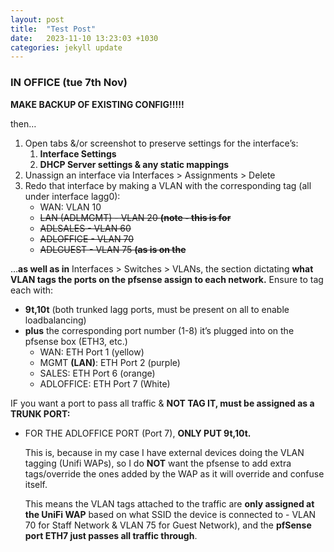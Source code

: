 ```yaml
---
layout: post
title:  "Test Post"
date:   2023-11-10 13:23:03 +1030
categories: jekyll update
---
```


### IN OFFICE (tue 7th Nov)

**MAKE BACKUP OF EXISTING CONFIG!!!!!**

then…

1. Open tabs &/or screenshot to preserve settings for the interface’s: 
    1. **Interface Settings**
    2. **DHCP Server settings & any static mappings**
2. Unassign an interface via Interfaces > Assignments > Delete
3. Redo that interface by making a VLAN with the corresponding tag (all under interface lagg0):
    - WAN: VLAN 10
    - ~~LAN (ADLMGMT) - VLAN 20 **(note - this is for**~~
    - ~~ADLSALES - VLAN 60~~
    - ~~ADLOFFICE - VLAN 70~~
    - ~~ADLGUEST - VLAN 75 **(as is on the**~~

…********************as well as in******************** Interfaces > Switches > VLANs, the section dictating **what VLAN tags the ports on the pfsense assign to each network.** Ensure to tag each with:

- **9t,10t** (both trunked lagg ports, must be present on all to enable loadbalancing)
- **plus** the corresponding port number (1-8) it’s plugged into on the pfsense box (ETH3, etc.)
    - WAN: ETH Port 1 (yellow)
    - MGMT **(LAN)**: ETH Port 2 (purple)
    - SALES: ETH Port 6 (orange)
    - ADLOFFICE: ETH Port 7 (White)

IF you want a port to pass all traffic & ******************NOT TAG IT, must be assigned as a TRUNK PORT:******************

- FOR THE ADLOFFICE PORT (Port 7), **ONLY PUT 9t,10t.**
    
    This is, because in my case I have external devices doing the VLAN tagging (Unifi WAPs), so I do **NOT** want the pfsense to add extra tags/override the ones added by the WAP as it will override and confuse itself.
    
    This means the VLAN tags attached to the traffic are **only assigned at the UniFi WAP** based on what SSID the device is connected to - VLAN 70 for Staff Network & VLAN 75 for Guest Network), and the **pfSense port ETH7 just passes all traffic through**.
    